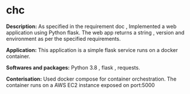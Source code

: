 # chc
**Description:** As specified in the requirement doc , Implemented a web application using Python flask. The web app returns a string , version and environment as per the specified requirements.

**Application:** This application is a simple flask service runs on a docker container.

**Softwares and packages:** Python 3.8 , flask , requests.

**Conterisation:** Used docker compose for container orchestration. The container runs on a AWS EC2 instance exposed on port:5000
